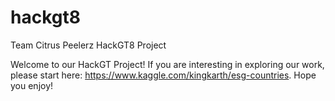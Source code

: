 # hackgt8
Team Citrus Peelerz HackGT8 Project

Welcome to our HackGT Project! If you are interesting in exploring our work, please start here: https://www.kaggle.com/kingkarth/esg-countries. Hope you enjoy!
